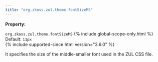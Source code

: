 ```yaml
---
title: "org.zkoss.zul.theme.fontSizeMS"
---
```


**Property:**

`org.zkoss.zul.theme.fontSizeMS`
{% include global-scope-only.html %}
Default: `11px`  
{% include supported-since.html version="3.6.0" %}

It specifies the size of the middle-smaller font used in the ZUL CSS
file.
